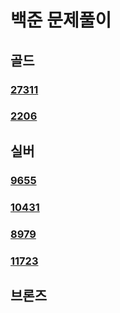 # 백준 문제풀이

## 골드

### [27311](https://github.com/jhy0285/Algorithm/tree/main/백준/골드/27311.md)
### [2206](https://github.com/jhy0285/Algorithm/tree/main/백준/골드/2206.md)



## 실버

### [9655](https://github.com/jhy0285/Algorithm/tree/main/백준/실버/9655.md)
### [10431](https://github.com/jhy0285/Algorithm/tree/main/백준/실버/10431.md)
### [8979](https://github.com/jhy0285/Algorithm/tree/main/백준/실버/8979.md)
### [11723](https://github.com/jhy0285/Algorithm/tree/main/백준/실버/11723.md)

## 브론즈

